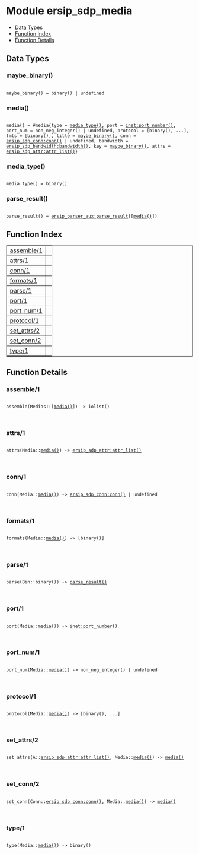 

# Module ersip_sdp_media #
* [Data Types](#types)
* [Function Index](#index)
* [Function Details](#functions)

<a name="types"></a>

## Data Types ##




### <a name="type-maybe_binary">maybe_binary()</a> ###


<pre><code>
maybe_binary() = binary() | undefined
</code></pre>




### <a name="type-media">media()</a> ###


<pre><code>
media() = #media{type = <a href="#type-media_type">media_type()</a>, port = <a href="inet.md#type-port_number">inet:port_number()</a>, port_num = non_neg_integer() | undefined, protocol = [binary(), ...], fmts = [binary()], title = <a href="#type-maybe_binary">maybe_binary()</a>, conn = <a href="ersip_sdp_conn.md#type-conn">ersip_sdp_conn:conn()</a> | undefined, bandwidth = <a href="ersip_sdp_bandwidth.md#type-bandwidth">ersip_sdp_bandwidth:bandwidth()</a>, key = <a href="#type-maybe_binary">maybe_binary()</a>, attrs = <a href="ersip_sdp_attr.md#type-attr_list">ersip_sdp_attr:attr_list()</a>}
</code></pre>




### <a name="type-media_type">media_type()</a> ###


<pre><code>
media_type() = binary()
</code></pre>




### <a name="type-parse_result">parse_result()</a> ###


<pre><code>
parse_result() = <a href="ersip_parser_aux.md#type-parse_result">ersip_parser_aux:parse_result</a>([<a href="#type-media">media()</a>])
</code></pre>

<a name="index"></a>

## Function Index ##


<table width="100%" border="1" cellspacing="0" cellpadding="2" summary="function index"><tr><td valign="top"><a href="#assemble-1">assemble/1</a></td><td></td></tr><tr><td valign="top"><a href="#attrs-1">attrs/1</a></td><td></td></tr><tr><td valign="top"><a href="#conn-1">conn/1</a></td><td></td></tr><tr><td valign="top"><a href="#formats-1">formats/1</a></td><td></td></tr><tr><td valign="top"><a href="#parse-1">parse/1</a></td><td></td></tr><tr><td valign="top"><a href="#port-1">port/1</a></td><td></td></tr><tr><td valign="top"><a href="#port_num-1">port_num/1</a></td><td></td></tr><tr><td valign="top"><a href="#protocol-1">protocol/1</a></td><td></td></tr><tr><td valign="top"><a href="#set_attrs-2">set_attrs/2</a></td><td></td></tr><tr><td valign="top"><a href="#set_conn-2">set_conn/2</a></td><td></td></tr><tr><td valign="top"><a href="#type-1">type/1</a></td><td></td></tr></table>


<a name="functions"></a>

## Function Details ##

<a name="assemble-1"></a>

### assemble/1 ###

<pre><code>
assemble(Medias::[<a href="#type-media">media()</a>]) -&gt; iolist()
</code></pre>
<br />

<a name="attrs-1"></a>

### attrs/1 ###

<pre><code>
attrs(Media::<a href="#type-media">media()</a>) -&gt; <a href="ersip_sdp_attr.md#type-attr_list">ersip_sdp_attr:attr_list()</a>
</code></pre>
<br />

<a name="conn-1"></a>

### conn/1 ###

<pre><code>
conn(Media::<a href="#type-media">media()</a>) -&gt; <a href="ersip_sdp_conn.md#type-conn">ersip_sdp_conn:conn()</a> | undefined
</code></pre>
<br />

<a name="formats-1"></a>

### formats/1 ###

<pre><code>
formats(Media::<a href="#type-media">media()</a>) -&gt; [binary()]
</code></pre>
<br />

<a name="parse-1"></a>

### parse/1 ###

<pre><code>
parse(Bin::binary()) -&gt; <a href="#type-parse_result">parse_result()</a>
</code></pre>
<br />

<a name="port-1"></a>

### port/1 ###

<pre><code>
port(Media::<a href="#type-media">media()</a>) -&gt; <a href="inet.md#type-port_number">inet:port_number()</a>
</code></pre>
<br />

<a name="port_num-1"></a>

### port_num/1 ###

<pre><code>
port_num(Media::<a href="#type-media">media()</a>) -&gt; non_neg_integer() | undefined
</code></pre>
<br />

<a name="protocol-1"></a>

### protocol/1 ###

<pre><code>
protocol(Media::<a href="#type-media">media()</a>) -&gt; [binary(), ...]
</code></pre>
<br />

<a name="set_attrs-2"></a>

### set_attrs/2 ###

<pre><code>
set_attrs(A::<a href="ersip_sdp_attr.md#type-attr_list">ersip_sdp_attr:attr_list()</a>, Media::<a href="#type-media">media()</a>) -&gt; <a href="#type-media">media()</a>
</code></pre>
<br />

<a name="set_conn-2"></a>

### set_conn/2 ###

<pre><code>
set_conn(Conn::<a href="ersip_sdp_conn.md#type-conn">ersip_sdp_conn:conn()</a>, Media::<a href="#type-media">media()</a>) -&gt; <a href="#type-media">media()</a>
</code></pre>
<br />

<a name="type-1"></a>

### type/1 ###

<pre><code>
type(Media::<a href="#type-media">media()</a>) -&gt; binary()
</code></pre>
<br />

